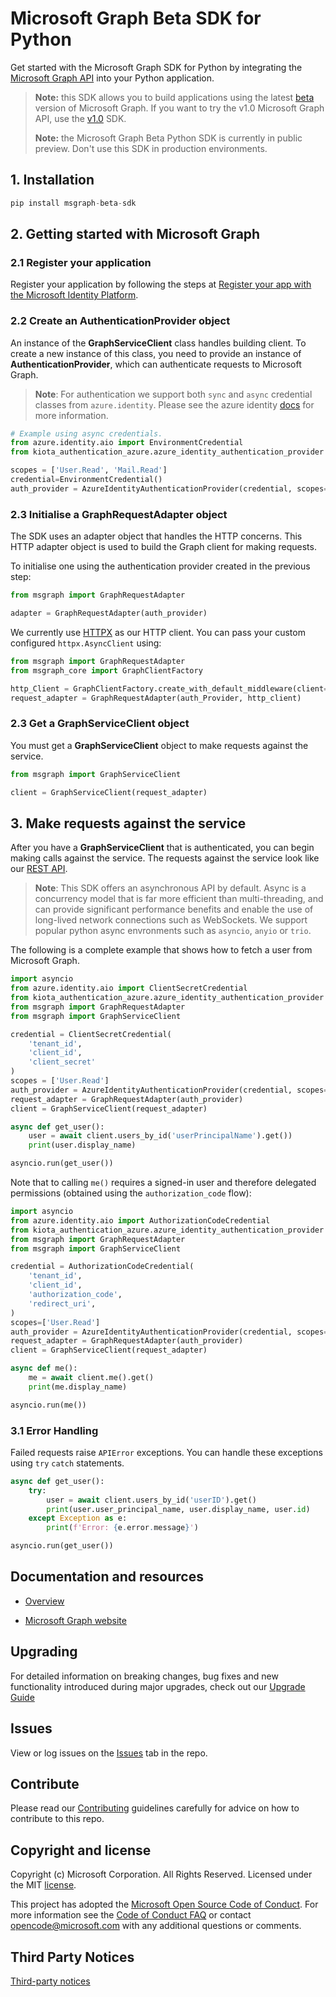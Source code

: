 # Microsoft Graph Beta SDK for Python

Get started with the Microsoft Graph SDK for Python by integrating the [Microsoft Graph API](https://docs.microsoft.com/graph/overview) into your Python application.

> **Note:** this SDK allows you to build applications using the latest [beta](https://docs.microsoft.com/graph/use-the-api#version) version of Microsoft Graph. If you want to try the v1.0 Microsoft Graph API, use the [v1.0](https://github.com/microsoftgraph/msgraph-sdk-python) SDK.
>
> **Note:** the Microsoft Graph Beta Python SDK is currently in public preview. Don't use this SDK in production environments.

## 1. Installation

```py
pip install msgraph-beta-sdk
```

## 2. Getting started with Microsoft Graph

### 2.1 Register your application

Register your application by following the steps at [Register your app with the Microsoft Identity Platform](https://docs.microsoft.com/graph/auth-register-app-v2).

### 2.2 Create an AuthenticationProvider object

An instance of the **GraphServiceClient** class handles building client. To create a new instance of this class, you need to provide an instance of **AuthenticationProvider**, which can authenticate requests to Microsoft Graph.

> **Note**: For authentication we support both `sync` and `async` credential classes from `azure.identity`. Please see the azure identity [docs](https://learn.microsoft.com/en-us/python/api/azure-identity/azure.identity?view=azure-python) for more information.

```py
# Example using async credentials.
from azure.identity.aio import EnvironmentCredential
from kiota_authentication_azure.azure_identity_authentication_provider import AzureIdentityAuthenticationProvider

scopes = ['User.Read', 'Mail.Read']
credential=EnvironmentCredential()
auth_provider = AzureIdentityAuthenticationProvider(credential, scopes=scopes)
```

### 2.3 Initialise a GraphRequestAdapter object

The SDK uses an adapter object that handles the HTTP concerns. This HTTP adapter object is used to build the Graph client for making requests.

To initialise one using the authentication provider created in the previous step:

```py
from msgraph import GraphRequestAdapter

adapter = GraphRequestAdapter(auth_provider)
```

We currently use [HTTPX](https://www.python-httpx.org/) as our HTTP client. You can pass your custom configured `httpx.AsyncClient` using:

```py
from msgraph import GraphRequestAdapter
from msgraph_core import GraphClientFactory

http_Client = GraphClientFactory.create_with_default_middleware(client=httpx.AsyncClient())
request_adapter = GraphRequestAdapter(auth_Provider, http_client)
```

### 2.3 Get a GraphServiceClient object

You must get a **GraphServiceClient** object to make requests against the service.

```py
from msgraph import GraphServiceClient

client = GraphServiceClient(request_adapter)
```

## 3. Make requests against the service

After you have a **GraphServiceClient** that is authenticated, you can begin making calls against the service. The requests against the service look like our [REST API](https://docs.microsoft.com/graph/api/overview?view=graph-rest-1.0).

> **Note**: This SDK offers an asynchronous API by default. Async is a concurrency model that is far more efficient than multi-threading, and can provide significant performance benefits and enable the use of long-lived network connections such as WebSockets. We support popular python async envronments such as `asyncio`, `anyio` or `trio`.

The following is a complete example that shows how to fetch a user from Microsoft Graph.

```py
import asyncio
from azure.identity.aio import ClientSecretCredential
from kiota_authentication_azure.azure_identity_authentication_provider import AzureIdentityAuthenticationProvider
from msgraph import GraphRequestAdapter
from msgraph import GraphServiceClient

credential = ClientSecretCredential(
    'tenant_id',
    'client_id',
    'client_secret'
)
scopes = ['User.Read']
auth_provider = AzureIdentityAuthenticationProvider(credential, scopes=scopes)
request_adapter = GraphRequestAdapter(auth_provider)
client = GraphServiceClient(request_adapter)

async def get_user():
    user = await client.users_by_id('userPrincipalName').get())
    print(user.display_name)

asyncio.run(get_user())
```

Note that to calling `me()` requires a signed-in user and therefore delegated permissions (obtained using the `authorization_code` flow):

```py
import asyncio
from azure.identity.aio import AuthorizationCodeCredential
from kiota_authentication_azure.azure_identity_authentication_provider import AzureIdentityAuthenticationProvider
from msgraph import GraphRequestAdapter
from msgraph import GraphServiceClient

credential = AuthorizationCodeCredential(
    'tenant_id',
    'client_id',
    'authorization_code',
    'redirect_uri',
)
scopes=['User.Read']
auth_provider = AzureIdentityAuthenticationProvider(credential, scopes=scopes)
request_adapter = GraphRequestAdapter(auth_provider)
client = GraphServiceClient(request_adapter)

async def me():
    me = await client.me().get()
    print(me.display_name)

asyncio.run(me())
```

### 3.1 Error Handling

Failed requests raise `APIError` exceptions. You can handle these exceptions using `try` `catch` statements.
```py
async def get_user():
    try:
        user = await client.users_by_id('userID').get()
        print(user.user_principal_name, user.display_name, user.id)
    except Exception as e:
        print(f'Error: {e.error.message}')

asyncio.run(get_user())
```


## Documentation and resources

* [Overview](https://docs.microsoft.com/graph/overview)

* [Microsoft Graph website](https://aka.ms/graph)

## Upgrading

For detailed information on breaking changes, bug fixes and new functionality introduced during major upgrades, check out our [Upgrade Guide](UPGRADING.md)


## Issues

View or log issues on the [Issues](https://github.com/microsoftgraph/msgraph-beta-sdk-python/issues) tab in the repo.

## Contribute

Please read our [Contributing](CONTRIBUTING.md) guidelines carefully for advice on how to contribute to this repo.

## Copyright and license

Copyright (c) Microsoft Corporation. All Rights Reserved. Licensed under the MIT [license](LICENSE).

This project has adopted the [Microsoft Open Source Code of Conduct](https://opensource.microsoft.com/codeofconduct/). For more information see the [Code of Conduct FAQ](https://opensource.microsoft.com/codeofconduct/faq/) or contact [opencode@microsoft.com](mailto:opencode@microsoft.com) with any additional questions or comments.

## Third Party Notices
[Third-party notices](THIRD%20PARTY%20NOTICES)
